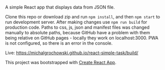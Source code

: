 A simple React app that displays data from JSON file.

Clone this repo or download zip and run <code>npm install</code>, and then <code>npm start</code> to run development server. After making changes use <code>npm run build</code> for production code. Paths to css, js, json and manifest files was changed manually to absolute paths, because GitHub have a problem with them being relative on GitHub pages - locally they work on localhost:3000. PWA is not configured, so there is an error in the console.

Live: https://michalgrochowski.github.io/react-simple-task/build/

This project was bootstrapped with [Create React App](https://github.com/facebookincubator/create-react-app).
